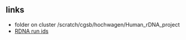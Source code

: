 ## links
- folder on cluster /scratch/cgsb/hochwagen/Human_rDNA_project
- [RDNA run ids](http://ftp.1000genomes.ebi.ac.uk/vol1/ftp/data_collections/1000G_2504_high_coverage/1000G_2504_high_coverage.sequence.index)
